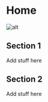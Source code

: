 # Home

![alt](uploads/images/Nextech_Field-052620.jpg)


## Section 1

Add stuff here


## Section 2

Add stuff here